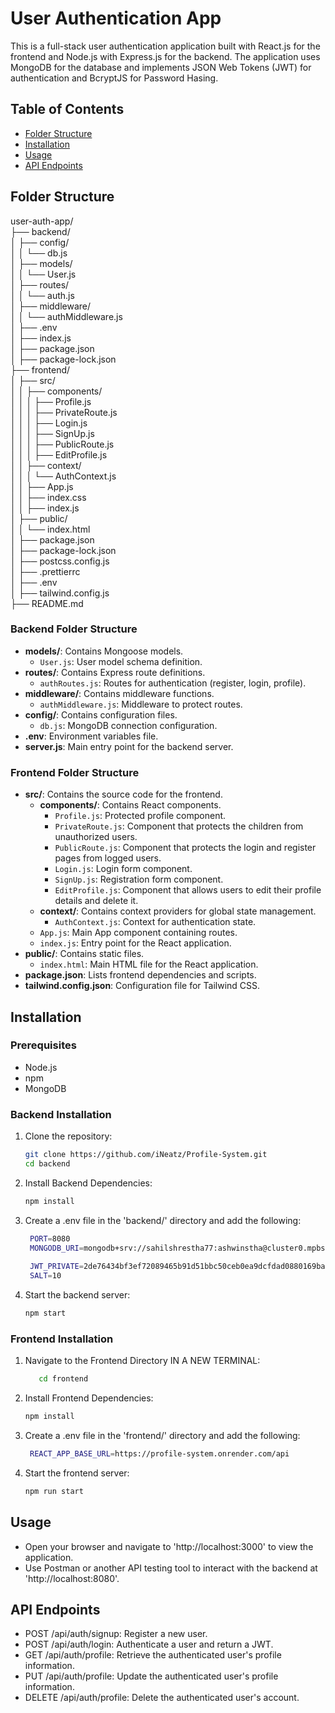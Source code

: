 # User Authentication App

This is a full-stack user authentication application built with React.js for the frontend and Node.js with Express.js for the backend. The application uses MongoDB for the database and implements JSON Web Tokens (JWT) for authentication and BcryptJS for Password Hasing.

## Table of Contents

- [Folder Structure](#folder-structure)
- [Installation](#installation)
- [Usage](#usage)
- [API Endpoints](#api-endpoints)

## Folder Structure
user-auth-app/<br>
├── backend/<br>
│ ├── config/<br>
│ │ └── db.js<br>
│ ├── models/<br>
│ │ └── User.js<br>
│ ├── routes/<br>
│ │ └── auth.js<br>
│ ├── middleware/<br>
│ │ └── authMiddleware.js<br>
│ ├── .env<br>
│ ├── index.js<br>
│ ├── package.json<br>
│ ├── package-lock.json<br>
├── frontend/<br>
│ ├── src/<br>
│ │ ├── components/<br>
│ │ │ ├── Profile.js<br>
│ │ │ ├── PrivateRoute.js<br>
│ │ │ ├── Login.js<br>
│ │ │ ├── SignUp.js<br>
│ │ │ ├── PublicRoute.js<br>
│ │ │ ├── EditProfile.js<br>
│ │ ├── context/<br>
│ │ │ └── AuthContext.js<br>
│ │ ├── App.js<br>
│ │ ├── index.css<br>
│ │ ├── index.js<br>
│ ├── public/<br>
│ │ └── index.html<br>
│ ├── package.json<br>
│ ├── package-lock.json<br>
│ ├── postcss.config.js<br>
│ ├── .prettierrc<br>
│ ├── .env<br>
│ ├── tailwind.config.js<br>
├── README.md<br>

### Backend Folder Structure

- **models/**: Contains Mongoose models.
  - `User.js`: User model schema definition.
- **routes/**: Contains Express route definitions.
  - `authRoutes.js`: Routes for authentication (register, login, profile).
- **middleware/**: Contains middleware functions.
  - `authMiddleware.js`: Middleware to protect routes.
- **config/**: Contains configuration files.
  - `db.js`: MongoDB connection configuration.
- **.env**: Environment variables file.
- **server.js**: Main entry point for the backend server.

### Frontend Folder Structure

- **src/**: Contains the source code for the frontend.
  - **components/**: Contains React components.
    - `Profile.js`: Protected profile component.
    - `PrivateRoute.js`: Component that protects the children from unauthorized users.
    - `PublicRoute.js`: Component that protects the login and register pages from logged users.
    - `Login.js`: Login form component.
    - `SignUp.js`: Registration form component.
    - `EditProfile.js`: Component that allows users to edit their profile details and delete it.
  - **context/**: Contains context providers for global state management.
    - `AuthContext.js`: Context for authentication state.
  - `App.js`: Main App component containing routes.
  - `index.js`: Entry point for the React application.
- **public/**: Contains static files.
  - `index.html`: Main HTML file for the React application.
- **package.json**: Lists frontend dependencies and scripts.
- **tailwind.config.json**: Configuration file for Tailwind CSS.


## Installation

### Prerequisites

- Node.js
- npm
- MongoDB

### Backend Installation

1. Clone the repository:

   ```sh
   git clone https://github.com/iNeatz/Profile-System.git
   cd backend
2. Install Backend Dependencies:

   ```sh
   npm install
3. Create a .env file in the 'backend/' directory and add the following:

   ```sh
    PORT=8080
    MONGODB_URI=mongodb+srv://sahilshrestha77:ashwinstha@cluster0.mpbsvos.mongodb.net/?retryWrites=true&w=majority&appName=Cluster0
    
    JWT_PRIVATE=2de76434bf3ef72089465b91d51bbc50ceb0ea9dcfdad0880169ba5b7a2acf62
    SALT=10
4. Start the backend server:

   ```sh
   npm start

### Frontend Installation

1. Navigate to the Frontend Directory IN A NEW TERMINAL:

   ```sh
      cd frontend
2. Install Frontend Dependencies:

   ```sh
   npm install
3. Create a .env file in the 'frontend/' directory and add the following:

   ```sh
    REACT_APP_BASE_URL=https://profile-system.onrender.com/api
4. Start the frontend server:

   ```sh
   npm run start


## Usage

- Open your browser and navigate to 'http://localhost:3000' to view the application.
- Use Postman or another API testing tool to interact with the backend at 'http://localhost:8080'.


## API Endpoints
- POST /api/auth/signup: Register a new user.
- POST /api/auth/login: Authenticate a user and return a JWT.
- GET /api/auth/profile: Retrieve the authenticated user's profile information.
- PUT /api/auth/profile: Update the authenticated user's profile information.
- DELETE /api/auth/profile: Delete the authenticated user's account.
